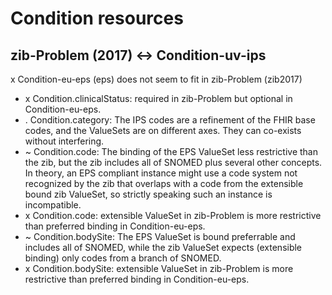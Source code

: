 # Condition resources
## zib-Problem (2017) <-> Condition-uv-ips

x Condition-eu-eps (eps) does not seem to fit in zib-Problem (zib2017)
* x Condition.clinicalStatus: required in zib-Problem but optional in Condition-eu-eps.
* . Condition.category: The IPS codes are a refinement of the FHIR base codes, and the ValueSets are on different axes. They can co-exists without interfering.
* ~ Condition.code: The binding of the EPS ValueSet less restrictive than the zib, but the zib includes all of SNOMED plus several other concepts. In theory, an EPS compliant instance might use a code system not recognized by the zib that overlaps with a code from the extensible bound zib ValueSet, so strictly speaking such an instance is incompatible.
* x Condition.code: extensible ValueSet in zib-Problem is more restrictive than preferred binding in Condition-eu-eps.
* ~ Condition.bodySite: The EPS ValueSet is bound preferrable and includes all of SNOMED, while the zib ValueSet expects (extensible binding) only codes from a branch of SNOMED.
* x Condition.bodySite: extensible ValueSet in zib-Problem is more restrictive than preferred binding in Condition-eu-eps.
